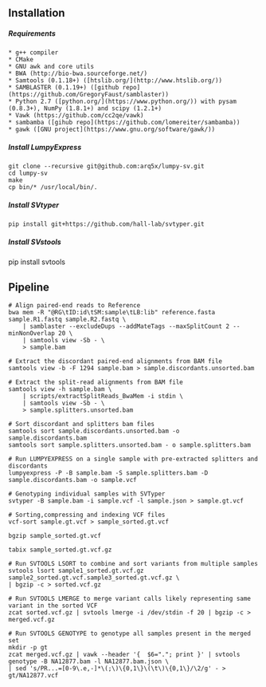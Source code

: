 ## Installation

##### Requirements
    * g++ compiler
    * CMake
    * GNU awk and core utils
    * BWA (http://bio-bwa.sourceforge.net/)
    * Samtools (0.1.18+) ([htslib.org/](http://www.htslib.org/))
    * SAMBLASTER (0.1.19+) ([github repo](https://github.com/GregoryFaust/samblaster))
    * Python 2.7 ([python.org/](https://www.python.org/)) with pysam (0.8.3+), NumPy (1.8.1+) and scipy (1.2.1+)
    * Vawk (https://github.com/cc2qe/vawk)
    * sambamba ([gihub repo](https://github.com/lomereiter/sambamba))
    * gawk ([GNU project](https://www.gnu.org/software/gawk/))

##### Install LumpyExpress
```
git clone --recursive git@github.com:arq5x/lumpy-sv.git
cd lumpy-sv
make
cp bin/* /usr/local/bin/.
```
##### Install SVtyper
```
pip install git+https://github.com/hall-lab/svtyper.git
```
##### Install SVstools

pip install svtools

## Pipeline

```
# Align paired-end reads to Reference
bwa mem -R "@RG\tID:id\tSM:sample\tLB:lib" reference.fasta sample.R1.fastq sample.R2.fastq \
    | samblaster --excludeDups --addMateTags --maxSplitCount 2 --minNonOverlap 20 \
    | samtools view -Sb - \
    > sample.bam

# Extract the discordant paired-end alignments from BAM file
samtools view -b -F 1294 sample.bam > sample.discordants.unsorted.bam

# Extract the split-read alignments from BAM file
samtools view -h sample.bam \
    | scripts/extractSplitReads_BwaMem -i stdin \
    | samtools view -Sb - \
    > sample.splitters.unsorted.bam

# Sort discordant and splitters bam files
samtools sort sample.discordants.unsorted.bam -o sample.discordants.bam
samtools sort sample.splitters.unsorted.bam - o sample.splitters.bam

# Run LUMPYEXPRESS on a single sample with pre-extracted splitters and discordants
lumpyexpress -P -B sample.bam -S sample.splitters.bam -D sample.discordants.bam -o sample.vcf
    
# Genotyping individual samples with SVTyper
svtyper -B sample.bam -i sample.vcf -l sample.json > sample.gt.vcf

# Sorting,compressing and indexing VCF files
vcf-sort sample.gt.vcf > sample_sorted.gt.vcf

bgzip sample_sorted.gt.vcf

tabix sample_sorted.gt.vcf.gz

# Run SVTOOLS LSORT to combine and sort variants from multiple samples
svtools lsort sample1_sorted.gt.vcf.gz sample2_sorted.gt.vcf.sample3_sorted.gt.vcf.gz \
| bgzip -c > sorted.vcf.gz

# Run SVTOOLS LMERGE to merge variant calls likely representing same variant in the sorted VCF
zcat sorted.vcf.gz | svtools lmerge -i /dev/stdin -f 20 | bgzip -c > merged.vcf.gz

# Run SVTOOLS GENOTYPE to genotype all samples present in the merged set
mkdir -p gt
zcat merged.vcf.gz | vawk --header '{  $6="."; print }' | svtools genotype -B NA12877.bam -l NA12877.bam.json \
| sed 's/PR...=[0-9\.e,-]*\(;\)\{0,1\}\(\t\)\{0,1\}/\2/g' - > gt/NA12877.vcf

```
